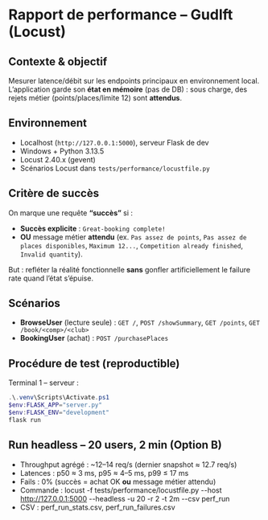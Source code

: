 
# Rapport de performance – Gudlft (Locust)

## Contexte & objectif
Mesurer latence/débit sur les endpoints principaux en environnement local. L’application garde son **état en mémoire** (pas de DB) : sous charge, des rejets métier (points/places/limite 12) sont **attendus**.

## Environnement
- Localhost (`http://127.0.0.1:5000`), serveur Flask de dev
- Windows + Python 3.13.5
- Locust 2.40.x (gevent)
- Scénarios Locust dans `tests/performance/locustfile.py`

## Critère de succès
On marque une requête **“succès”** si :
- **Succès explicite** : `Great-booking complete!`
- **OU** message métier **attendu** (ex. `Pas assez de points`, `Pas assez de places disponibles`, `Maximum 12...`, `Competition already finished`, `Invalid quantity`).

But : refléter la réalité fonctionnelle **sans** gonfler artificiellement le failure rate quand l’état s’épuise.

## Scénarios
- **BrowseUser** (lecture seule) : `GET /`, `POST /showSummary`, `GET /points`, `GET /book/<comp>/<club>`
- **BookingUser** (achat) : `POST /purchasePlaces`

## Procédure de test (reproductible)
Terminal 1 – serveur :
```powershell
.\.venv\Scripts\Activate.ps1
$env:FLASK_APP="server.py"
$env:FLASK_ENV="development"
flask run
```
## Run headless – 20 users, 2 min (Option B)
- Throughput agrégé : ~12–14 req/s (dernier snapshot ≈ 12.7 req/s)
- Latences : p50 ≈ 3 ms, p95 ≈ 4–5 ms, p99 ≤ 17 ms
- Fails : 0% (succès = achat OK **ou** message métier attendu)
- Commande : locust -f tests/performance/locustfile.py --host http://127.0.0.1:5000 --headless -u 20 -r 2 -t 2m --csv perf_run
- CSV : perf_run_stats.csv, perf_run_failures.csv
